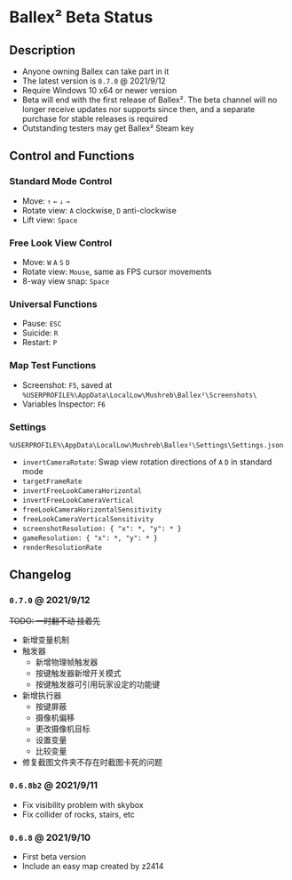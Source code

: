 # Ballex² Beta Status

## Description

- Anyone owning Ballex can take part in it
- The latest version is `0.7.0` @ 2021/9/12
- Require Windows 10 x64 or newer version
- Beta will end with the first release of Ballex². The beta channel will no longer receive updates nor supports since then, and a separate purchase for stable releases is required
- Outstanding testers may get Ballex² Steam key

## Control and Functions

### Standard Mode Control

- Move: `↑` `←` `↓` `→`
- Rotate view: `A` clockwise, `D` anti-clockwise
- Lift view: `Space`

### Free Look View Control

- Move: `W` `A` `S` `D`
- Rotate view: `Mouse`, same as FPS cursor movements
- 8-way view snap: `Space`

### Universal Functions

- Pause: `ESC`
- Suicide: `R`
- Restart: `P`

### Map Test Functions

- Screenshot: `F5`, saved at `%USERPROFILE%\AppData\LocalLow\Mushreb\Ballex²\Screenshots\`
- Variables Inspector: `F6`

### Settings

`%USERPROFILE%\AppData\LocalLow\Mushreb\Ballex²\Settings\Settings.json`

- `invertCameraRotate`: Swap view rotation directions of `A` `D` in standard mode
- `targetFrameRate`
- `invertFreeLookCameraHorizontal`
- `invertFreeLookCameraVertical`
- `freeLookCameraHorizontalSensitivity`
- `freeLookCameraVerticalSensitivity`
- `screenshotResolution: { "x": *, "y": * }`
- `gameResolution: { "x": *, "y": * }`
- `renderResolutionRate`

## Changelog

### `0.7.0` @ 2021/9/12

~~TODO: 一时翻不动 挂着先~~

- 新增变量机制
- 触发器
  - 新增物理帧触发器
  - 按键触发器新增开关模式
  - 按键触发器可引用玩家设定的功能键
- 新增执行器
  - 按键屏蔽
  - 摄像机偏移
  - 更改摄像机目标
  - 设置变量
  - 比较变量
- 修复截图文件夹不存在时截图卡死的问题

### `0.6.8b2` @ 2021/9/11

- Fix visibility problem with skybox
- Fix collider of rocks, stairs, etc

### `0.6.8` @ 2021/9/10

- First beta version
- Include an easy map created by z2414
